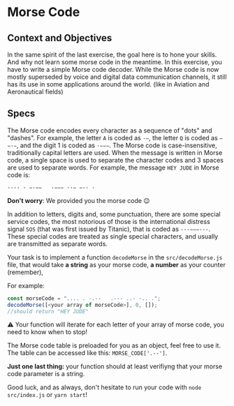 # Morse Code

## Context and Objectives

In the same spirit of the last exercise, the goal here is to hone your skills.
And why not learn some morse code in the meantime.
In this exercise, you have to write a simple Morse code decoder. While the Morse code is now mostly superseded by voice and digital data communication channels, it still has its use in some applications around the world. (like in Aviation and Aeronautical fields)

## Specs

The Morse code encodes every character as a sequence of "dots" and "dashes". For example, the letter `A` is coded as `·−`, the letter `Q` is coded as `−−·−`, and the digit 1 is coded as `·−−−`. The Morse code is case-insensitive, traditionally capital letters are used. When the message is written in Morse code, a single space is used to separate the character codes and 3 spaces are used to separate words. For example, the message `HEY JUDE` in Morse code is:

```shell
···· · −·−−   ·−−− ··− −·· ·
```

**Don't worry**: We provided you the morse code 😉

In addition to letters, digits and, some punctuation, there are some special service codes, the most notorious of those is the international distress signal `SOS` (that was first issued by Titanic), that is coded as `···−−−···`. These special codes are treated as single special characters, and usually are transmitted as separate words.

Your task is to implement a function `decodeMorse` in the `src/decodeMorse.js` file, that would take **a string** as your morse code, **a number** as your counter (remember),

For example:

```javascript
const morseCode = ".... . -.--   .--- ..- -.. .";
decodeMorse([<your array of morseCode>], 0, []);
//should return "HEY JUDE"
```

⚠️ Your function will iterate for each letter of your array of morse code, you need to know when to stop!

The Morse code table is preloaded for you as an object, feel free to use it. The table can be accessed like this:
`MORSE_CODE['.--']`.

**Just one last thing:** your function should at least verifiyng that your morse code parameter is a string.

Good luck, and as always, don't hesitate to run your code with `node src/index.js` or `yarn start`!
